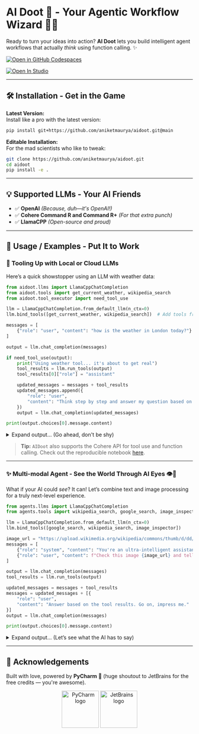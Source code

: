 # AI Doot 🤖 - Your Agentic Workflow Wizard 🧙‍♂️

Ready to turn your ideas into action? **AI Doot** lets you build intelligent agent workflows that actually *think* using function calling. ✨

[![Open in GitHub Codespaces](https://github.com/codespaces/badge.svg)](https://codespaces.new/aniketmaurya/python-project-template?template=false)

<a target="_blank" href="https://lightning.ai/lightning-ai/studios/introduction-to-ai-agents">
  <img src="https://pl-bolts-doc-images.s3.us-east-2.amazonaws.com/app-2/studio-badge.svg" alt="Open In Studio"/>
</a>

---

## 🛠️ Installation - Get in the Game

**Latest Version:**  
Install like a pro with the latest version:

```bash
pip install git+https://github.com/aniketmaurya/aidoot.git@main
```

**Editable Installation:**  
For the mad scientists who like to tweak:

```bash
git clone https://github.com/aniketmaurya/aidoot.git
cd aidoot
pip install -e .
```

---

## 💡 Supported LLMs - Your AI Friends

- ✅ **OpenAI** *(Because, duh—it's OpenAI!)*
- ✅ **Cohere Command R and Command R+** *(For that extra punch)*
- ✅ **LlamaCPP** *(Open-source and proud)*

---

## 🚀 Usage / Examples - Put It to Work

### 🧰 Tooling Up with Local or Cloud LLMs

Here’s a quick showstopper using an LLM with weather data:

```python
from aidoot.llms import LlamaCppChatCompletion
from aidoot.tools import get_current_weather, wikipedia_search
from aidoot.tool_executor import need_tool_use

llm = LlamaCppChatCompletion.from_default_llm(n_ctx=0)
llm.bind_tools([get_current_weather, wikipedia_search])  # Add tools from LangChain

messages = [
    {"role": "user", "content": "how is the weather in London today?"}
]

output = llm.chat_completion(messages)

if need_tool_use(output):
    print("Using weather tool... it's about to get real")
    tool_results = llm.run_tools(output)
    tool_results[0]["role"] = "assistant"

    updated_messages = messages + tool_results
    updated_messages.append({
        "role": "user",
        "content": "Think step by step and answer my question based on the above context."
    })
    output = llm.chat_completion(updated_messages)

print(output.choices[0].message.content)
```

<details>
  <summary>Expand output... (Go ahead, don't be shy)</summary>

```text
Alright, let's break this down for you like a pro:

1. **Temperature**: 23°C (73°F) — Gorgeous! 👌
2. **Cloud Cover**: Zero clouds. The sun is out. 🌞
3. **Humidity**: 38%. Not too sticky.
4. **Precipitation**: Nada. Dry as a desert. 🌵
5. **Pressure**: 1023 hPa. Weather’s stable, people. 📏
6. **Visibility**: 10 km. No fog, no drama. 👀
7. **Weather Condition**: It’s sunny, it’s lovely, it’s perfect. 🌅
8. **Wind**: A breezy 9 km/h. Just enough to mess up your hair. 💨

So yeah, it's a fantastic day to be out and about in London. 🌍
```

</details>

> **Tip:** `AIDoot` also supports the Cohere API for tool use and function calling. Check out the reproducible notebook [here](https://github.com/aniketmaurya/agents/blob/main/examples/cohere.ipynb).

---

### ✨ Multi-modal Agent - See the World Through AI Eyes 👁🤖️

What if your AI could *see*? It can! Let’s combine text and image processing for a truly next-level experience.

```python
from agents.llms import LlamaCppChatCompletion
from agents.tools import wikipedia_search, google_search, image_inspector

llm = LlamaCppChatCompletion.from_default_llm(n_ctx=0)
llm.bind_tools([google_search, wikipedia_search, image_inspector])

image_url = "https://upload.wikimedia.org/wikipedia/commons/thumb/d/dd/Gfp-wisconsin-madison-the-nature-boardwalk.jpg/2560px-Gfp-wisconsin-madison-the-nature-boardwalk.jpg"
messages = [
    {"role": "system", "content": "You're an ultra-intelligent assistant who knows all the things. Use your powers!"},
    {"role": "user", "content": f"Check this image {image_url} and tell me where in London I can go that looks like this."}
]

output = llm.chat_completion(messages)
tool_results = llm.run_tools(output)

updated_messages = messages + tool_results
messages = updated_messages + [{
    "role": "user",
    "content": "Answer based on the tool results. Go on, impress me."
}]
output = llm.chat_completion(messages)

print(output.choices[0].message.content)
```

<details>
  <summary>Expand output... (Let’s see what the AI has to say)</summary>

```text
Okay, let's break this down! The image you uploaded shows a serene nature boardwalk, surrounded by lush greenery and a peaceful, cloudy sky. Perfect for a casual walk or zen moment. 🌿

In London, here’s where you can find your zen:

1. **Richmond Park**: The big daddy of London parks. Wide open spaces, lakes, and majestic vibes. 🌳
2. **Hampstead Heath**: For the wanderers—with ponds, meadows, and wooded areas to explore. 🌲
3. **Greenwich Park**: Stunning views and historic landmarks. You'll feel like royalty. 👑
4. **Victoria Park**: A chill vibe with lakes and gardens. Perfect for a day out. 🌸
5. **Hyde Park**: The classic central park with all the iconic attractions. 🏞️

These parks are totally on-brand with that image. Your perfect outdoor day awaits! 🌞
```

</details>

---

## 🙌 Acknowledgements

Built with love, powered by **PyCharm** 🧡 (huge shoutout to JetBrains for the free credits — you're awesome).

<div align="center">
  <img src="https://resources.jetbrains.com/storage/products/company/brand/logos/PyCharm_icon.svg" alt="PyCharm logo" width="100"/>
  <img src="https://resources.jetbrains.com/storage/products/company/brand/logos/jetbrains.svg" alt="JetBrains logo" width="100"/>
</div>
